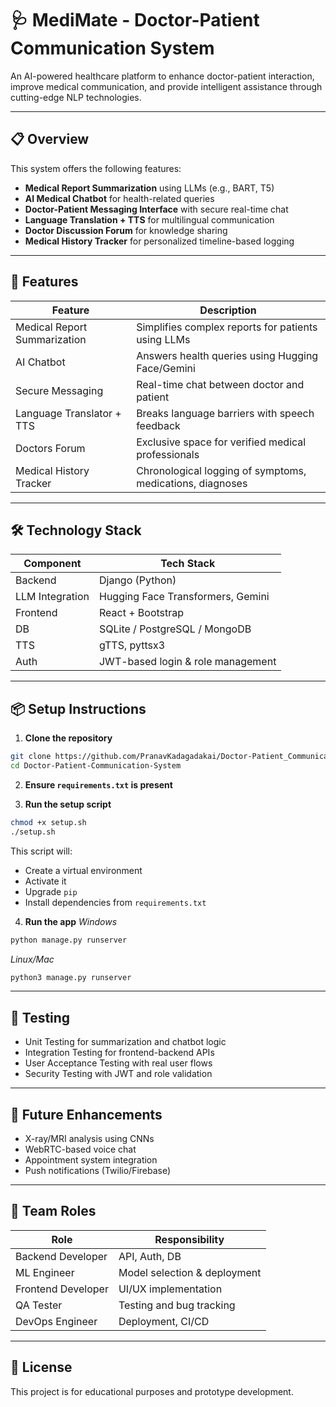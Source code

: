 # 🩺 MediMate - Doctor-Patient Communication System

An AI-powered healthcare platform to enhance doctor-patient interaction, improve medical communication, and provide intelligent assistance through cutting-edge NLP technologies.

---

## 📋 Overview

This system offers the following features:

- **Medical Report Summarization** using LLMs (e.g., BART, T5)
- **AI Medical Chatbot** for health-related queries
- **Doctor-Patient Messaging Interface** with secure real-time chat
- **Language Translation + TTS** for multilingual communication
- **Doctor Discussion Forum** for knowledge sharing
- **Medical History Tracker** for personalized timeline-based logging

---

## 🚀 Features

| Feature                      | Description                                               |
| ---------------------------- | --------------------------------------------------------- |
| Medical Report Summarization | Simplifies complex reports for patients using LLMs        |
| AI Chatbot                   | Answers health queries using Hugging Face/Gemini          |
| Secure Messaging             | Real-time chat between doctor and patient                 |
| Language Translator + TTS    | Breaks language barriers with speech feedback             |
| Doctors Forum                | Exclusive space for verified medical professionals        |
| Medical History Tracker      | Chronological logging of symptoms, medications, diagnoses |

---

## 🛠️ Technology Stack

| Component       | Tech Stack                        |
| --------------- | --------------------------------- |
| Backend         | Django (Python)                   |
| LLM Integration | Hugging Face Transformers, Gemini |
| Frontend        | React + Bootstrap                 |
| DB              | SQLite / PostgreSQL / MongoDB     |
| TTS             | gTTS, pyttsx3                     |
| Auth            | JWT-based login & role management |

---

## 📦 Setup Instructions

1. **Clone the repository**

```bash
git clone https://github.com/PranavKadagadakai/Doctor-Patient_Communication_System.git
cd Doctor-Patient-Communication-System
```

2. **Ensure `requirements.txt` is present**

3. **Run the setup script**

```bash
chmod +x setup.sh
./setup.sh
```

This script will:

- Create a virtual environment
- Activate it
- Upgrade `pip`
- Install dependencies from `requirements.txt`

4. **Run the app**
   _Windows_

```bash
python manage.py runserver
```

_Linux/Mac_

```bash
python3 manage.py runserver
```

---

## 🧪 Testing

- Unit Testing for summarization and chatbot logic
- Integration Testing for frontend-backend APIs
- User Acceptance Testing with real user flows
- Security Testing with JWT and role validation

---

## 🔄 Future Enhancements

- X-ray/MRI analysis using CNNs
- WebRTC-based voice chat
- Appointment system integration
- Push notifications (Twilio/Firebase)

---

## 👥 Team Roles

| Role               | Responsibility               |
| ------------------ | ---------------------------- |
| Backend Developer  | API, Auth, DB                |
| ML Engineer        | Model selection & deployment |
| Frontend Developer | UI/UX implementation         |
| QA Tester          | Testing and bug tracking     |
| DevOps Engineer    | Deployment, CI/CD            |

---

## 📄 License

This project is for educational purposes and prototype development.
